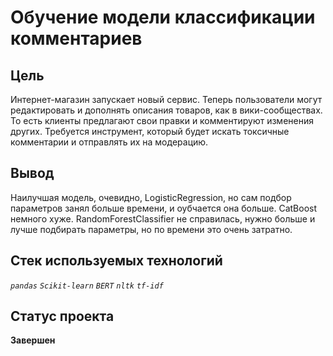 # Обучение модели классификации комментариев
## Цель
Интернет-магазин запускает новый сервис. Теперь пользователи могут редактировать и дополнять описания товаров, как в вики-сообществах. То есть клиенты предлагают свои правки и комментируют изменения других. Требуется инструмент, который будет искать токсичные комментарии и отправлять их на модерацию.
## Вывод
Наилучшая модель, очевидно, LogisticRegression, но сам подбор параметров занял больше времени, и оубчается она больше. CatBoost немного хуже. RandomForestClassifier не справилась, нужно больше и лучше подбирать параметры, но по времени это очень затратно.
## Стек используемых технологий
*`pandas` `Scikit-learn` `BERT` `nltk` `tf-idf`*
## Статус проекта
**Завершен**

